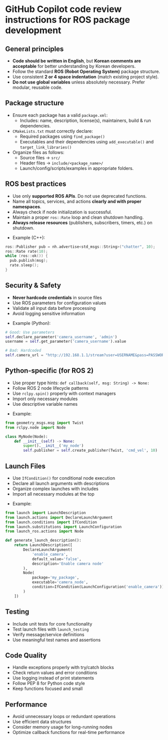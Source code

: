 # GitHub Copilot code review instructions for ROS package development

## General principles
- **Code should be written in English**, but **Korean comments are acceptable** for better understanding by Korean developers.
- Follow the standard **ROS (Robot Operating System)** package structure.
- Use consistent **2 or 4 space indentation** (match existing project style).
- **Do not use global variables** unless absolutely necessary. Prefer modular, reusable code.

## Package structure
- Ensure each package has a valid `package.xml`:
  - Includes: name, description, license(s), maintainers, build & run dependencies.
- `CMakeLists.txt` must correctly declare:
  - Required packages using `find_package()`
  - Executables and their dependencies using `add_executable()` and `target_link_libraries()`
- Organize files as follows:
  - Source files → `src/`
  - Header files → `include/<package_name>/`
  - Launch/config/scripts/examples in appropriate folders.

## ROS best practices
- Use only **supported ROS APIs**. Do not use deprecated functions.
- Name all topics, services, and actions **clearly and with proper namespaces**.
- Always check if node initialization is successful.
- Maintain a proper `ros::Rate` loop and clean shutdown handling.
- **Always release resources** (publishers, subscribers, timers, etc.) on shutdown.

* Example (C++):
```cpp
ros::Publisher pub = nh.advertise<std_msgs::String>("chatter", 10);
ros::Rate rate(10);
while (ros::ok()) {
  pub.publish(msg);
  rate.sleep();
}
```

## Security & Safety
- **Never hardcode credentials** in source files
- Use ROS parameters for configuration values
- Validate all input data before processing
- Avoid logging sensitive information

* Example (Python):
```python
# Good: Use parameters
self.declare_parameter('camera_username', 'admin')
username = self.get_parameter('camera_username').value

# Bad: Hardcoded
self.camera_url = "http://192.168.1.1/stream?user=USERNAME&pass=PASSWORD"
```

## Python-specific (for ROS 2)
- Use proper type hints: `def callback(self, msg: String) -> None:`
- Follow ROS 2 node lifecycle patterns
- Use `rclpy.spin()` properly with context managers
- Import only necessary modules
- Use descriptive variable names

* Example:
```python
from geometry_msgs.msg import Twist
from rclpy.node import Node

class MyNode(Node):
    def __init__(self) -> None:
        super().__init__('my_node')
        self.publisher = self.create_publisher(Twist, 'cmd_vel', 10)
```

## Launch Files
- Use `IfCondition()` for conditional node execution
- Declare all launch arguments with descriptions
- Organize complex launches with includes
- Import all necessary modules at the top

* Example:
```python
from launch import LaunchDescription
from launch.actions import DeclareLaunchArgument
from launch.conditions import IfCondition
from launch.substitutions import LaunchConfiguration
from launch_ros.actions import Node

def generate_launch_description():
    return LaunchDescription([
        DeclareLaunchArgument(
            'enable_camera',
            default_value='false',
            description='Enable camera node'
        ),
        Node(
            package='my_package',
            executable='camera_node',
            condition=IfCondition(LaunchConfiguration('enable_camera'))
        )
    ])
```

## Testing
- Include unit tests for core functionality
- Test launch files with `launch_testing`
- Verify message/service definitions
- Use meaningful test names and assertions

## Code Quality
- Handle exceptions properly with try/catch blocks
- Check return values and error conditions
- Use logging instead of print statements
- Follow PEP 8 for Python code style
- Keep functions focused and small

## Performance
- Avoid unnecessary loops or redundant operations
- Use efficient data structures
- Consider memory usage for long-running nodes
- Optimize callback functions for real-time performance